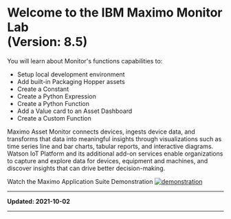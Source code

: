 # Welcome to the IBM Maximo Monitor Lab<br>(Version: 8.5)
You will learn about Monitor's functions capabilities to:

* Setup local development environment
* Add built-in Packaging Hopper assets
* Create a Constant
* Create a Python Expression
* Create a Python Function
* Add a Value card to an Asset Dashboard
* Create a Custom Function

Maximo Asset Monitor connects devices, ingests device data, and transforms that data into meaningful insights through 
visualizations such as time series line and bar charts, tabular reports, and interactive diagrams. Watson IoT Platform 
and its additional add-on services enable organizations to capture and explore data for devices, equipment and machines,
and discover insights that can drive better decision-making.

Watch the Maximo Application Suite Demonstration [![demonstration](/img/monitor_8.5/demo.png)](https://mediacenter.ibm.com/media/IBM+Maximo+Application+Suite+Demo/1_mv1gwisi
 "demonstration")

---

**Updated: 2021-10-02**

---